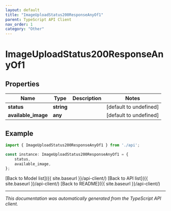 ```yaml
---
layout: default
title: "ImageUploadStatus200ResponseAnyOf1"
parent: TypeScript API Client
nav_order: 1
category: "Other"
---
```


# ImageUploadStatus200ResponseAnyOf1


## Properties

Name | Type | Description | Notes
------------ | ------------- | ------------- | -------------
**status** | **string** |  | [default to undefined]
**available_image** | **any** |  | [default to undefined]

## Example

```typescript
import { ImageUploadStatus200ResponseAnyOf1 } from './api';

const instance: ImageUploadStatus200ResponseAnyOf1 = {
    status,
    available_image,
};
```

[Back to Model list]({{ site.baseurl }}/api-client/) [Back to API list]({{ site.baseurl }}/api-client/) [Back to README]({{ site.baseurl }}/api-client/)


---

*This documentation was automatically generated from the TypeScript API client.*
